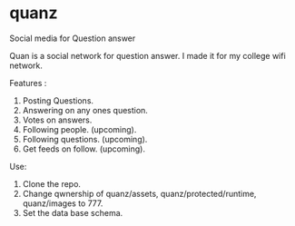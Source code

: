 quanz
=====

Social media for Question answer

Quan is a social network for question answer. I made it for my college wifi network. 


Features :

1. Posting Questions.
2. Answering on any ones question.
3. Votes on answers.
4. Following people. (upcoming).
5. Following questions. (upcoming).
6. Get feeds on follow. (upcoming).


Use:

1. Clone the repo.
2. Change qwnership of quanz/assets, quanz/protected/runtime, quanz/images to 777.
3. Set the data base schema.
